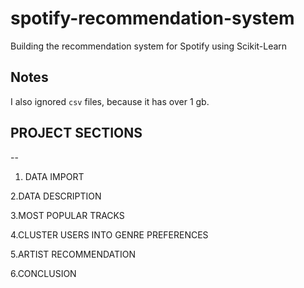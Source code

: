 # spotify-recommendation-system

Building the recommendation system for Spotify using Scikit-Learn

## Notes

I also ignored `csv` files, because it has over 1 gb.

## PROJECT SECTIONS
--

1. DATA IMPORT

2.DATA DESCRIPTION

3.MOST POPULAR TRACKS

4.CLUSTER USERS INTO GENRE PREFERENCES

5.ARTIST RECOMMENDATION

6.CONCLUSION
